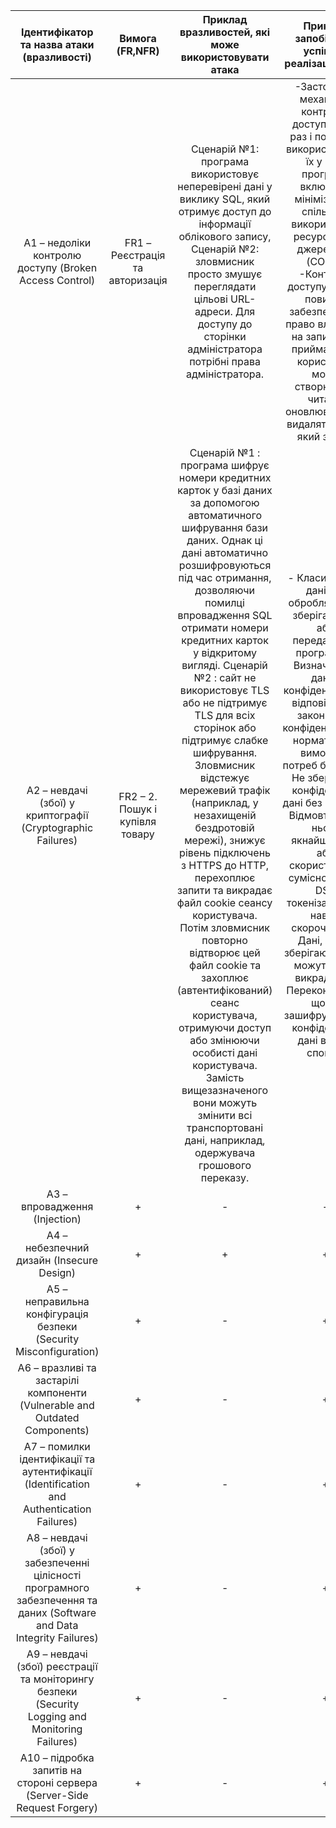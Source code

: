 | Ідентифікатор та назва атаки (вразливості) | Вимога (FR,NFR) | Приклад вразливостей, які може використовувати атака | Приклад запобігання успішної реалізації атаки |
|:------------------------------------------:|:---------------:|:----------------------------------------------------:|:---------------------------------------------:|
| A1 – недоліки контролю доступу (Broken Access Control) | FR1 – Реєстрація та авторизація | Сценарій №1: програма використовує неперевірені дані у виклику SQL, який отримує доступ до інформації облікового запису, Сценарій №2: зловмисник просто змушує переглядати цільові URL-адреси. Для доступу до сторінки адміністратора потрібні права адміністратора. | -Застосуйте механізми контролю доступу один раз і повторно використовуйте їх у всій програмі, включно з мінімізацією спільного використання ресурсів між джерелами (CORS). -Контроль доступу моделі повинен забезпечувати право власності на запис, а не приймати, що користувач може створювати, читати, оновлювати або видаляти будь-який запис. | 
| A2 – невдачі (збої) у криптографії (Cryptographic Failures) | FR2 – 2. Пошук і купівля товару | Сценарій №1 : програма шифрує номери кредитних карток у базі даних за допомогою автоматичного шифрування бази даних. Однак ці дані автоматично розшифровуються під час отримання, дозволяючи помилці впровадження SQL отримати номери кредитних карток у відкритому вигляді. Сценарій №2 : сайт не використовує TLS або не підтримує TLS для всіх сторінок або підтримує слабке шифрування. Зловмисник відстежує мережевий трафік (наприклад, у незахищеній бездротовій мережі), знижує рівень підключень з HTTPS до HTTP, перехоплює запити та викрадає файл cookie сеансу користувача. Потім зловмисник повторно відтворює цей файл cookie та захоплює (автентифікований) сеанс користувача, отримуючи доступ або змінюючи особисті дані користувача. Замість вищезазначеного вони можуть змінити всі транспортовані дані, наприклад, одержувача грошового переказу. | - Класифікуйте дані, які обробляються, зберігаються або передаються програмою. Визначте, які дані є конфіденційними відповідно до законів про конфіденційність, нормативних вимог або потреб бізнесу. - Не зберігайте конфіденційні дані без потреби. Відмовтеся від нього якнайшвидше або скористайтеся сумісною з PCI DSS токенізацією чи навіть скороченням. Дані, які не зберігаються, не можуть бути викрадені. - Переконайтеся, що ви зашифрували всі конфіденційні дані в стані спокою |  
| A3 – впровадження (Injection) | + | - | - | 
| A4 – небезпечний дизайн (Insecure Design) | + | + | + | 
| A5 – неправильна конфігурація безпеки (Security Misconfiguration) | + | - | + |
| A6 – вразливі та застарілі компоненти (Vulnerable and Outdated Components) | + | - | + |
| A7 – помилки ідентифікації та аутентифікації (Identification and Authentication Failures) | + | - | + |
| A8 – невдачі (збої) у забезпеченні цілісності програмного забезпечення та даних (Software and Data Integrity Failures) | + | - | + |
| A9 – невдачі (збої) реєстрації та моніторингу безпеки (Security Logging and Monitoring Failures) | + | - | + |
| A10 – підробка запитів на стороні сервера (Server-Side Request Forgery) | + | - | + |
